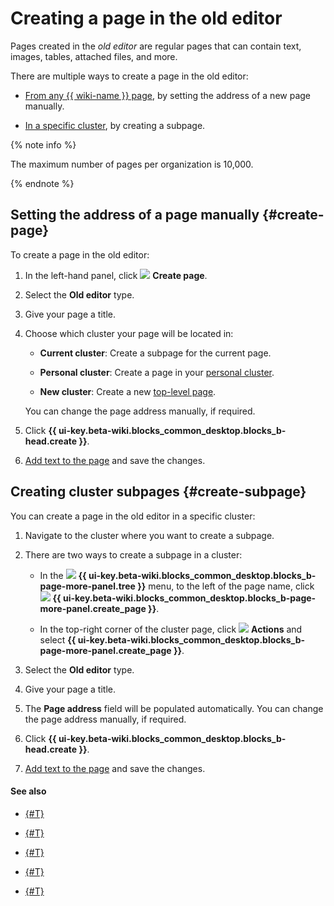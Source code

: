# Creating a page in the old editor

Pages created in the _old editor_ are regular pages that can contain text, images, tables, attached files, and more.

There are multiple ways to create a page in the old editor:

- [From any {{ wiki-name }} page](#create-page), by setting the address of a new page manually.

- [In a specific cluster](#create-subpage), by creating a subpage.


{% note info %}

The maximum number of pages per organization is 10,000.

{% endnote %}


## Setting the address of a page manually {#create-page}

To create a page in the old editor:

1. In the left-hand panel, click ![](../_assets/wiki/svg/create-page.svg) **Create page**.

1. Select the **Old editor** type.

1. Give your page a title.

1. Choose which cluster your page will be located in:

   * **Current cluster**: Create a subpage for the current page.

   * **Personal cluster**: Create a page in your [personal cluster](structure.md#personal_cluster).

   * **New cluster**: Create a new [top-level page](structure.md#structure).

   You can change the page address manually, if required.

1. Click **{{ ui-key.beta-wiki.blocks_common_desktop.blocks_b-head.create }}**.

1. [Add text to the page](basic-markup.md) and save the changes.

## Creating cluster subpages {#create-subpage}

You can create a page in the old editor in a specific cluster:

1. Navigate to the cluster where you want to create a subpage.

1. There are two ways to create a subpage in a cluster:

   * In the ![](../_assets/wiki/svg/structure-icon.svg) **{{ ui-key.beta-wiki.blocks_common_desktop.blocks_b-page-more-panel.tree }}** menu, to the left of the page name, click ![](../_assets/wiki/svg/button-add-subpage.svg) **{{ ui-key.beta-wiki.blocks_common_desktop.blocks_b-page-more-panel.create_page }}**.

   * In the top-right corner of the cluster page, click ![](../_assets/wiki/svg/actions-icon.svg) **Actions** and select **{{ ui-key.beta-wiki.blocks_common_desktop.blocks_b-page-more-panel.create_page }}**.

1. Select the **Old editor** type.

1. Give your page a title.

1. The **Page address** field will be populated automatically. You can change the page address manually, if required.

1. Click **{{ ui-key.beta-wiki.blocks_common_desktop.blocks_b-head.create }}**.

1. [Add text to the page](basic-markup.md) and save the changes.

#### See also

- [{#T}](page-management/access-setup.md)

- [{#T}](old-editor.md)

- [{#T}](create-grid.md)

- [{#T}](wysiwyg-create.md)

- [{#T}](delete-page.md)
